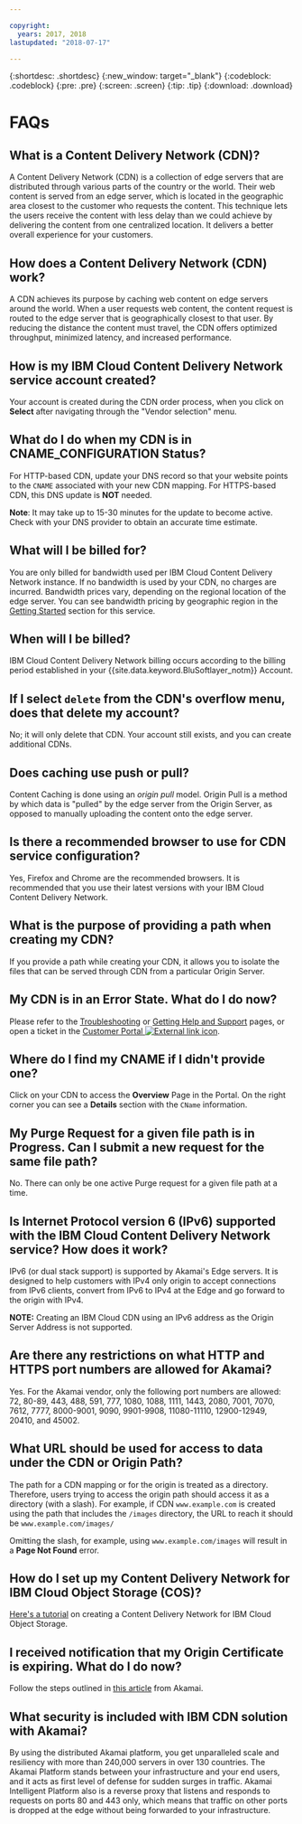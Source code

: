 ```yaml
---

copyright:
  years: 2017, 2018
lastupdated: "2018-07-17"

---
```


{:shortdesc: .shortdesc}
{:new_window: target="_blank"}
{:codeblock: .codeblock}
{:pre: .pre}
{:screen: .screen}
{:tip: .tip}
{:download: .download}

# FAQs

## What is a Content Delivery Network (CDN)?

A Content Delivery Network (CDN) is a collection of edge servers that are distributed through various parts of the country or the world. Their web content is served from an edge server, which is located in the geographic area closest to the customer who requests the content. This technique lets the users receive the content with less delay than we could achieve by delivering the content from one centralized location. It delivers a better overall experience for your customers.

## How does a Content Delivery Network (CDN) work?

A CDN achieves its purpose by caching web content on edge servers around the world. When a user requests web content, the content request is routed to the edge server that is geographically closest to that user. By reducing the distance the content must travel, the CDN offers optimized throughput, minimized latency, and increased performance.

## How is my IBM Cloud Content Delivery Network service account created?

Your account is created during the CDN order process, when you click on **Select** after navigating through the "Vendor selection" menu.

## What do I do when my CDN is in CNAME_CONFIGURATION Status?

For HTTP-based CDN, update your DNS record so that your website points to the `CNAME` associated with your new CDN mapping. For HTTPS-based CDN, this DNS update is **NOT** needed.

**Note**: It may take up to 15-30 minutes for the update to become active. Check with your DNS provider to obtain an accurate time estimate.

## What will I be billed for?

You are only billed for bandwidth used per IBM Cloud Content Delivery Network instance. If no bandwidth is used by your CDN, no charges are incurred. Bandwidth prices vary, depending on the regional location of the edge server. You can see bandwidth pricing by geographic region in the [Getting Started](getting-started.html#cdn-bandwidth-pricing-rates-shown-in-usd-) section for this service.

## When will I be billed?

IBM Cloud Content Delivery Network billing occurs according to the billing period established in your {{site.data.keyword.BluSoftlayer_notm}} Account.

## If I select `delete` from the CDN's overflow menu, does that delete my account?

No; it will only delete that CDN. Your account still exists, and you can create additional CDNs.

## Does caching use push or pull?

Content Caching is done using an _origin pull_ model. Origin Pull is a method by which data is "pulled" by the edge server from the Origin Server, as opposed to manually uploading the content onto the edge server.

## Is there a recommended browser to use for CDN service configuration?

Yes, Firefox and Chrome are the recommended browsers. It is recommended that you use their latest versions with your IBM Cloud Content Delivery Network.

## What is the purpose of providing a path when creating my CDN?

If you provide a path while creating your CDN, it allows you to isolate the files that can be served through CDN from a particular Origin Server.

## My CDN is in an Error State. What do I do now?

Please refer to the [Troubleshooting](troubleshooting.html#troubleshooting) or [Getting Help and Support](getting-help.html#getting-help-and-support) pages, or open a ticket in the [Customer Portal ![External link icon](../../icons/launch-glyph.svg "External link icon")](https://control.softlayer.com/).

## Where do I find my CNAME if I didn't provide one?

Click on your CDN to access the **Overview** Page in the Portal. On the right corner you can see a **Details** section with the `CName` information.

## My Purge Request for a given file path is in Progress. Can I submit a new request for the same file path?

No. There can only be one active Purge request for a given file path at a time.

## Is Internet Protocol version 6 (IPv6) supported with the IBM Cloud Content Delivery Network service? How does it work?

IPv6 (or dual stack support) is supported by Akamai's Edge servers. It is designed to help customers with IPv4 only origin to accept connections from IPv6 clients, convert from IPv6 to IPv4 at the Edge and go forward to the origin with IPv4.

**NOTE:** Creating an IBM Cloud CDN using an IPv6 address as the Origin Server Address is not supported.

## Are there any restrictions on what HTTP and HTTPS port numbers are allowed for Akamai?

Yes. For the Akamai vendor, only the following port numbers are allowed:
72, 80-89, 443, 488, 591, 777, 1080, 1088, 1111, 1443, 2080, 7001, 7070, 7612, 7777, 8000-9001, 9090, 9901-9908, 11080-11110, 12900-12949, 20410, and 45002.

## What URL should be used for access to data under the CDN or Origin Path?
The path for a CDN mapping or for the origin is treated as a directory. Therefore, users trying to access the origin path should access it as a directory (with a slash). For example, if CDN `www.example.com` is created using the path that includes the `/images` directory, the URL to reach it should be `www.example.com/images/`

Omitting the slash, for example, using `www.example.com/images` will result in a **Page Not Found** error.

## How do I set up my Content Delivery Network for IBM Cloud Object Storage (COS)?

[Here's a tutorial](https://console.bluemix.net/docs/tutorials/static-files-cdn.html#accelerate-delivery-of-static-files-using-a-cdn) on creating a Content Delivery Network for IBM Cloud Object Storage.

## I received notification that my Origin Certificate is expiring. What do I do now?

Follow the steps outlined in [this article](https://community.akamai.com/docs/DOC-7708) from Akamai.

## What security is included with IBM CDN solution with Akamai?

By using the distributed Akamai platform, you get unparalleled scale and resiliency with more than 240,000 servers in over 130 countries. The Akamai Platform stands between your infrastructure and your end users, and it acts as first level of defense for sudden surges in traffic. Akamai Intelligent Platform also is a reverse proxy that listens and responds to requests on ports 80 and 443 only, which means that traffic on other ports is dropped at the edge without being forwarded to your infrastructure.
